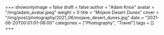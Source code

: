 +++
showonlyimage = false
draft = false
author = "Adam Knox"
avatar = "/img/adam_avatar.jpeg"
weight = 0
title = "Mojave Desert Dunes"
cover = "/img/post/photography/2021_06/mojave_desert_dunes.jpg"
date = "2021-06-20T00:01:01-06:00"
categories = ["Photography", "Travel"]
tags = []
+++
<!--more-->
